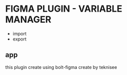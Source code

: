 # FIGMA PLUGIN - VARIABLE MANAGER

- import
- export

## app

this plugin create using bolt-figma
create by teknisee
